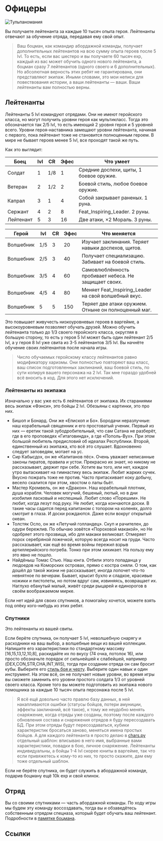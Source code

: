 # Офицеры

![Тульпаномания](/images/Persiflage_auf_die_Tulpomanie.jpg)

Вы получаете лейтенанта за каждые 10 тысяч опыта героя. Лейтенанты отвечают за обучение отряда, передавая ему свой опыт.  

>Ваш боцман, как командир абордажной команды, получает дополнительных лейтенантов на всю сумму опыта героев после 5 lvl. То есть, если вас шестеро и вы получаете 60 тысяч exp, каждый из вас может обучить одного нового лейтенанта, а боцман сразу 7 лейтенантов (одного своего и 6 дополнительных). Но абсолютная верность этих ребят не гарантирована, они представляют экипаж. Иными словами, это мои неписи для повествования истории, а ваши лейтенанты — ваши. Ваши лейтенанты вам полностью верны.  

## Лейтенанты

Лейтенанты 5 lvl командуют отрядами. Они не имеют геройского класса, но могут получить уровни героя как мультикласс. Тогда это обозначается так 2/5 lvl, то есть имеющий 2 уровня героя и 5 уровней всего. Уровни героя-наставника замещают уровни лейтенанта, начиная с первого, пока лейтенант тоже не становится полноценным героем. В мире не бывает героев менее 5 lvl, все проходят такой же путь.  

Как это выглядит:  

Боец      | lvl  | CR  | Эфес | Что умеет
--------- | ---- | --- | ---- | ---------------------------------------
Солдат    | 1    | 1/8 | 1    | Средние доспехи, щиты, 1 боевое оружие.
Ветеран   | 2    | 1/2 | 2    | Боевой стиль, любое боевое оружие.
Капрал    | 3    | 1   | 4    | Собой закрывает раненых. 1 руна.
Сержант   | 4    | 2   | 8    | Feat_Inspiring_Leader. 2 руны.
Лейтенант | 5    | 3   | 16   | Две атаки, ×2 Мораль. 3 руны.

Герой     | lvl  | CR  | Эфес | Что меняется
--------- | ---- | --- | ---- | -----------------------------------------------------
Волшебник | 1/5  | 3   | 20   | Изучает заклинания. Теряет навыки доспехов, щитов.
Волшебник | 2/5  | 3   | 40   | Получает специализацию. Забивает на боевой стиль.
Волшебник | 3/5  | 4   | 60   | Самовлюблённость пробивает небеса. Не защищает своих.
Волшебник | 4/5  | 4   | 80   | Меняет Feat_Inspiring_Leader на свой волшебный вкус.
Волшебник | 5    | 5   | 150  | Теряет две атаки оружием. Отныне он полноценный маг.

Это повышает живучесть низкоуровневых героев в варгейме, а высокоуровневым позволяет обучать друзей. Можно обучить лейтенанта только до 1/3 своего геройского класса, округляя в большую сторону, то есть у героя 5 lvl может быть один лейтенант 2/5 lvl, а у героя 8 lvl уже свита из 3-5 лейтенантов 3/5 lvl. Вы начнёте обучение своих лейтенантов после начала игры.  

>Число обучаемых геройскому классу лейтенантов равно модификатору харизмы. Они полностью повторяют ваш класс, ваш список подготовленных заклинаний, ваш боевой стиль, по сути копируя вашего персонажа на 2 lvl. Так мне гораздо удобней всё вносить в код. Для этого нет исключений.  

### Лейтенанты из экипажа

Изначально у вас уже есть 6 лейтенантов от экипажа. Их стараниями весь экипаж «Фэнси», это бойцы 2 lvl. Обезьяны с картинки, это про них.  

- Бишоп и Бонард. Они же «Епископ и Бо». Бородачи неразлучные: наш корабельный священник и его простоватый ученик. Первый из них — еретик такой зубодробительный, что сам Сатана не разберёт, где в его проповедях «Гитаговинда», а где «Пополь-Вух». При этом большой любитель предисловий об идеалах Республики. Второй, единственный из экипажа, кто всё это слушает. Вдохновенно следует заповедям, мотает на ус.
- Сир Кабысдох, он же «Капитанов пёс». Очень уважает неписанные законы пиратов, правила и устои. Прекрасно их знает, но никому не рассказывает, держит при себе. Хотите вы того, или нет, каждое утро вытаскивает на гимнастику весь экипаж. Любит жарких сучек. Вкусно пожрать тоже не против. Часто притаскивает коку добычу, весело скалится при этом, хвостом о лапы бьёт.
- Мастер Кромвель, он же «Дракон». Наш корабельный плотник, душа корабля. Человек могучий, бешеный, лютый, но в дни изобилия ласковый и неспешный. Любит слово «Порешим». Не любит, когда лезут под руку. Не любит, когда кончаются доски. В такие часы садится перед капитаном с топором на коленях, долго смотрит в глаза. И доски рождаются. Даже если вокруг открытый океан.
- Толстяк Осло, он же «Летучий голландец». Скуп и рачителен, до одури бережлив. По обычаю зовётся «Пороховой макакой», но Не одобряет этого прозвища, ибо для макаки великоват. Отмеряет порох серебряной ложечкой, которую всегда носит на груди. Часто рассказывает, как ещё во время войны пережил взрыв артиллерийского погреба. Тонко при этом хихикает. На пользу ему это явно не пошло.
- Найдёныш Томас Стью. Наш юнга. Отбили этого попаданца у людоедов на Коморских островах, прямо с костра сняли. О том, как дошёл до такой жизни не рассказывает, иногда лопочет что-то невнятное по вечерам. Бывает, крысит бухло и сладкое, красивые ножики и пистолеты, но потом вдруг сам, извиняясь, возвращает их. Наглухо ебанутый малый, живёт среди рыцарей и единорогов в своём воображаемом мирке.

Если нет идей для своих спутников, а помогайку хочется, можете взять под опёку кого-нибудь из этих ребят.  

### Спутники

Это лейтенанты из вашей свиты.  

Если берёте спутника, он получает 5 lvl, неволшебную снарягу и расходники на ваш выбор, а волшебные вещи из вашей коллекции. Напишите его характеристики по стандартному массиву [16,15,13,12,10,8], раскидайте их по вкусу (74 очка, потолок 16), или просто обозначьте порядок от сильнейшей к слабейшей, например (DEX,CON,STR,CHA,INT,WIS), тогда при создании отряда он сам бросит кубы. Выберите его [стиль боя и черту](/docs/rules-hero-feats.md). Выберите один навык и один инструмент. На этом всё, он не получает новые уровни, во время игры вы сможете заменить его уровни простого солдата 1/3 от уровней своего класса. Кроме того вы можете подготовить из экипажа нового помощника за каждые 10 тысяч опыта персонажа после 5 lvl.

>Я всё ещё довольно часто правлю базу данных, в ней накапливаются ошибки (статусы бойцов, потери амуниции, эффекты заклинаний, всё такое), к тому же неудобно менять снаряжение, когда отряды уже созданы, поэтому после каждого обновления состава и снаряжения отрядов я буду пересоздавать БД. При этом отряды будут пересоздаваться, кубики характеристик бросаться заново, меняться имена простых бойцов. А для каждого лейтенанта я просто делаю в [chars.py][1] отдельный шаблон: вписываю в него имя, выбранные вами характеристики, повадки в бою, личное снаряжение. Лейтенанты индивидуальны, а бойцы 1-4 lvl скорее юниты в варгейме, так что если привяжетесь к кому-то из них, то просто скажите, дам ему тоже отдельный шаблон.

Если не берёте спутника, он будет служить в абордажной команде, подарив боцману ещё 10k exp и свой клинок.  

## Отряд

Вы со своими спутниками — часть абордажной команды. По ходу игры мы будем эту команду воссоздавать, тогда вы и обзаведётесь собственным отрядом спецназа, который будет обучать ваш лейтенант. Подробности в [памятке боцмана](/docs/rules-squad-hermione-crew.md).  

## Ссылки

[1]:https://github.com/Shadybloom/dnd-mass-combat-simulation/blob/master/data/chars.py
